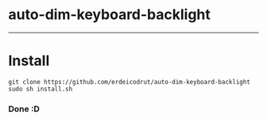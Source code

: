 # auto-dim-keyboard-backlight

---

# Install
	git clone https://github.com/erdeicodrut/auto-dim-keyboard-backlight
	sudo sh install.sh

### Done :D
